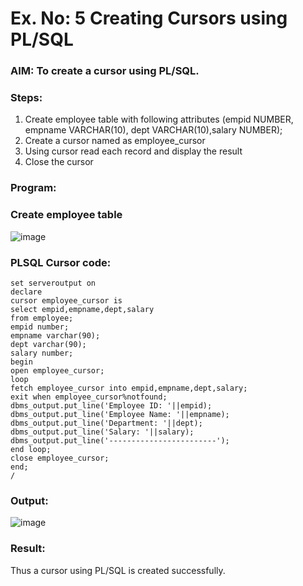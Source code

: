 # Ex. No: 5 Creating Cursors using PL/SQL

### AIM: To create a cursor using PL/SQL.

### Steps:
1. Create employee table with following attributes (empid NUMBER, empname VARCHAR(10), dept VARCHAR(10),salary NUMBER);
2. Create a cursor named as employee_cursor
3. Using cursor read each record and display the result
4. Close the cursor

### Program:
### Create employee table
![image](https://github.com/gpavana/Ex-no-6-Creating-Cursors-using-PL-SQL/assets/118787343/59e816b9-edb9-4272-bf68-ac0821beaa72)

### PLSQL Cursor code:

```
set serveroutput on 
declare
cursor employee_cursor is
select empid,empname,dept,salary
from employee;
empid number;
empname varchar(90);
dept varchar(90);
salary number;
begin
open employee_cursor;
loop
fetch employee_cursor into empid,empname,dept,salary;
exit when employee_cursor%notfound;
dbms_output.put_line('Employee ID: '||empid);
dbms_output.put_line('Employee Name: '||empname);
dbms_output.put_line('Department: '||dept);
dbms_output.put_line('Salary: '||salary);
dbms_output.put_line('------------------------');
end loop;
close employee_cursor;
end;
/
```

### Output:
![image](https://github.com/gpavana/Ex-no-6-Creating-Cursors-using-PL-SQL/assets/118787343/5ad1e6b8-cb77-4f0c-bbb7-401baee6dc28)

### Result:
Thus a cursor using PL/SQL is created successfully.
